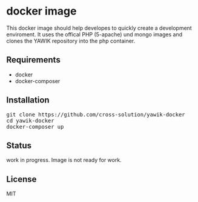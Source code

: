 docker image
============

This docker image should help developes to quickly create a development
enviroment. It uses the offical PHP (5-apache) und mongo images and clones the YAWIK
repository into the php container.

Requirements
------------

- docker
- docker-composer

Installation
------------

<pre>
git clone https://github.com/cross-solution/yawik-docker
cd yawik-docker
docker-composer up
</pre>

Status
------

work in progress. Image is not ready for work.

License
-------

MIT